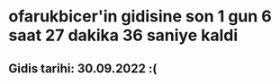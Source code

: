 # ofarukbicer'in gidisine son 1 gun 6 saat 27 dakika 36 saniye kaldi

## Gidis tarihi: 30.09.2022 :(